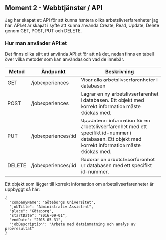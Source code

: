 ## Moment 2 - Webbtjänster / API
Jag har skapat ett API för att kunna hantera olika arbetslivserfarenheter jag har. API:et är skapat i syfte att kunna använda Create, Read, Update, Delete genom GET, POST, PUT och DELETE.

### Hur man använder API:et 
Det finns olika sätt att använda API:et för att nå det, nedan finns en tabell över vilka metoder som kan användas och vad de innebär. 

| Metod  | Ändpunkt | Beskrivning | 
| ------------- | ------------- | ------------- |
| GET  | /jobexperiences  | Visar alla arbetslivserfarenheter i databasen |
| POST  | /jobexperiences  | Lagrar en ny arbetslivserfarenhet i databasen. Ett objekt med korrekt information måste skickas med. |
| PUT  | /jobexperiences/:id  | Uppdaterar information för en arbetslivserfarenhet med ett specifikt id-nummer i databasen. Ett objekt med korrekt information måste skickas med. |
| DELETE  | /jobexperiences/:id  | Raderar en arbetslivserfarenhet ur databasen med ett specifikt id-nummer. |

Ett objekt som lägger till korrekt information om arbetslivserfarenheter är uppbyggt så här:
```
{
  "companyName": "Göteborgs Universitet",
  "jobTitle": "Administrativ Assistent",
  "place": "Göteborg",
  "startDate": "2016-09-01",
  "endDate": "2025-05-31",
  "jobDescription": "Arbete med datainmatning och analys av provresultat"
}
```
